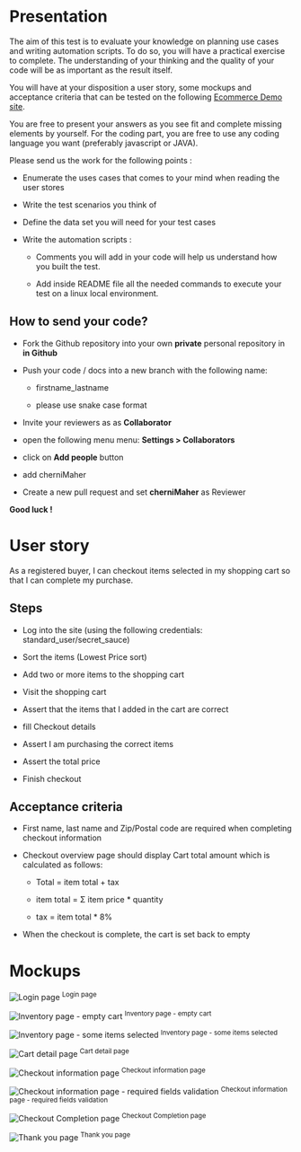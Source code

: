 # Presentation


The aim of this test is to evaluate your knowledge on planning use cases and writing automation scripts. To do so, you will have a practical exercise to complete. The understanding of your thinking and the quality of your code will be as important as the result itself.



You will have at your disposition a user story, some mockups and acceptance criteria that can be tested on the following [Ecommerce Demo site](https://www.saucedemo.com/).



You are free to present your answers as you see fit and complete missing elements by yourself. For the coding part, you are free to use any coding language you want (preferably javascript or JAVA).



Please send us the work for the following points :

* Enumerate the uses cases that comes to your mind when reading the user stores

* Write the test scenarios you think of

* Define the data set you will need for your test cases

* Write the automation scripts :

	* Comments you will add in your code will help us understand how you built the test.

	* Add inside README file all the needed commands to execute your test on a linux local environment.

## How to send your code?  

* Fork the Github repository into your own **private** personal repository in **in Github**

* Push your code / docs into a new branch with the following name:
  * firstname_lastname
  
  * please use snake case format

*  Invite your reviewers as as **Collaborator**
  * open the following menu menu: **Settings  > Collaborators**
  * click on **Add people** button
  * add cherniMaher 

* Create a new pull request and set **cherniMaher** as Reviewer

**Good luck !**

# User story
As a registered buyer, I can checkout items selected in my shopping cart so that I can complete my purchase.

## Steps
* Log into the site (using the following credentials: standard_user/secret_sauce)

* Sort the items (Lowest Price sort)

* Add two or more items to the shopping cart

* Visit the shopping cart

* Assert that the items that I added in the cart are correct

* fill Checkout details

* Assert I am purchasing the correct items

* Assert the total price

* Finish checkout

## Acceptance criteria
* First name, last name and Zip/Postal code are required when completing checkout information

* Checkout overview page should display Cart total amount which is calculated as follows:

  * Total = item total + tax

  * item total =  Σ item price * quantity

  * tax = item total * 8%

* When the checkout is complete, the cart is set back to empty

# Mockups
![Login page](images/1.png)
<sup>Login page</sup>

![Inventory page - empty cart](images/2.png)
<sup>Inventory page - empty cart</sup>

![Inventory page - some items selected](images/3.png)
<sup>Inventory page - some items selected</sup>

![Cart detail page](images/4.png)
<sup>Cart detail page</sup>

![Checkout information page](images/5.png)
<sup>Checkout information page</sup>

![Checkout information page - required fields validation](images/6.png)
<sup>Checkout information page - required fields validation</sup>

![Checkout Completion page](images/7.png)
<sup>Checkout Completion page</sup>

![Thank you page](images/8.png)
<sup>Thank you page</sup>
